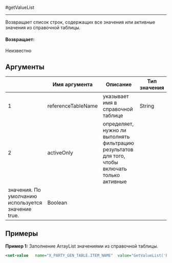 #getValueList

---

Возвращает список строк, содержащих все значения или активные значения из справочной таблицы.

#### Возвращает:

Неизвестно

## Аргументы

|  | Имя аргумента | Описание | Тип значения |
| --- | --- | --- | --- |
| 1 | referenceTableName | указывает имя в справочной таблице | String |
| 2 | activeOnly | определяет, нужно ли выполнять фильтрацию результатов для того, чтобы включать только активные
значения. По умолчанию используется значение true. | Boolean |

## Примеры

**Пример 1:** Заполнение ArrayList значениями из справочной таблицы.
```xml
<set-value   name="X_PARTY_GEN_TABLE.ITEM_NAME"  value="GetValueList('RT_ITEM_LIST')"/>
```

